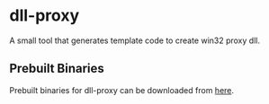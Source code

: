 # dll-proxy
A small tool that generates template code to create win32 proxy dll.

## Prebuilt Binaries
Prebuilt binaries for dll-proxy can be downloaded from [here](https://iciclelz.github.io/). 
